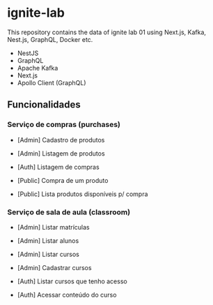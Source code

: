 # ignite-lab
This repository contains the data of ignite lab 01 using Next.js, Kafka, Nest.js, GraphQL, Docker etc.

- NestJS
- GraphQL
- Apache Kafka
- Next.js
- Apollo Client (GraphQL)

## Funcionalidades

### Serviço de compras (purchases)

- [Admin] Cadastro de produtos
- [Admin] Listagem de produtos

- [Auth] Listagem de compras

- [Public] Compra de um produto
- [Public] Lista produtos disponíveis p/ compra

### Serviço de sala de aula (classroom)

- [Admin] Listar matrículas
- [Admin] Listar alunos
- [Admin] Listar cursos
- [Admin] Cadastrar cursos

- [Auth] Listar cursos que tenho acesso
- [Auth] Acessar conteúdo do curso
